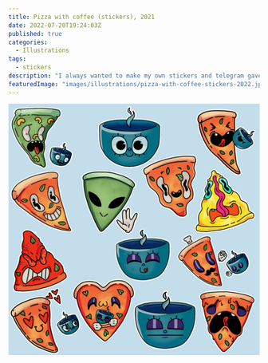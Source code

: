 ```yaml
---
title: Pizza with coffee (stickers), 2021
date: 2022-07-20T19:24:03Z
published: true
categories:
  - Illustrations
tags:
  - stickers
description: "I always wanted to make my own stickers and telegram gave me the opportunity and motivation to draw them. If you’re a telegram user, you can download them here: https://t.me/addstickers/pizzacoffee"
featuredImage: "images/illustrations/pizza-with-coffee-stickers-2022.jpg"
---
```


![alt text](images/illustrations/pizza-with-coffee-stickers-2022.jpg "Pizza with coffee stickers")
